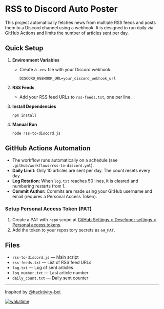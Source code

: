 # RSS to Discord Auto Poster

This project automatically fetches news from multiple RSS feeds and posts them to a Discord channel using a webhook. It is designed to run daily via GitHub Actions and limits the number of articles sent per day.

## Quick Setup

1. **Environment Variables**
   - Create a `.env` file with your Discord webhook:
     ```
     DISCORD_WEBHOOK_URL=your_discord_webhook_url
     ```

2. **RSS Feeds**
   - Add your RSS feed URLs to `rss-feeds.txt`, one per line.

3. **Install Dependencies**
   ```
   npm install
   ```

4. **Manual Run**
   ```
   node rss-to-discord.js
   ```

## GitHub Actions Automation
- The workflow runs automatically on a schedule (see `.github/workflows/rss-to-discord.yml`).
- **Daily Limit:** Only 10 articles are sent per day. The count resets every day.
- **Log Rotation:** When `log.txt` reaches 50 lines, it is cleared and numbering restarts from 1.
- **Commit Author:** Commits are made using your GitHub username and email (requires a Personal Access Token).

### Setup Personal Access Token (PAT)
1. Create a PAT with `repo` scope at [GitHub Settings > Developer settings > Personal access tokens](https://github.com/settings/tokens).
2. Add the token to your repository secrets as `GH_PAT`.

## Files
- `rss-to-discord.js` — Main script
- `rss-feeds.txt` — List of RSS feed URLs
- `log.txt` — Log of sent articles
- `log_number.txt` — Last article number
- `daily_count.txt` — Daily sent counter

---

Inspired by [@hacktivity-bot](https://github.com/dwisiswant0/hacktivity-bot) 

[![wakatime](https://wakatime.com/badge/github/rickyzakariap/bot-push.svg)](https://wakatime.com/badge/github/rickyzakariap/bot-push)

